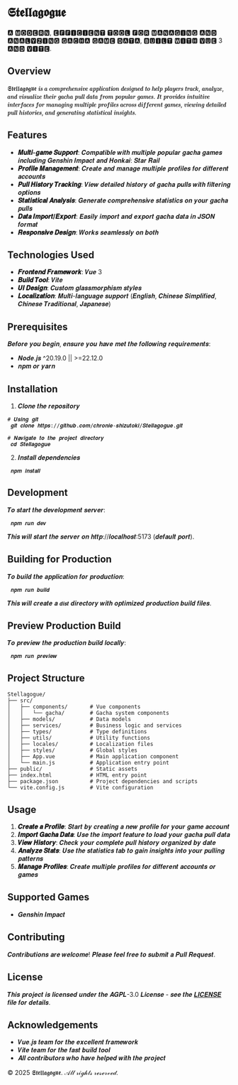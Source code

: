 # 𝕾𝖙𝖊𝖑𝖑𝖆𝖌𝖔𝖌𝖚𝖊

🅰 🅼🅾🅳🅴🆁🅽, 🅴🅵🅵🅸🅲🅸🅴🅽🆃 🆃🅾🅾🅻 🅵🅾🆁 🅼🅰🅽🅰🅶🅸🅽🅶 🅰🅽🅳 🅰🅽🅰🅻🆈🆉🅸🅽🅶 🅶🅰🅲🅷🅰 🅶🅰🅼🅴 🅳🅰🆃🅰, 🅱🆄🅸🅻🆃 🆆🅸🆃🅷 🆅🆄🅴 3 🅰🅽🅳 🆅🅸🆃🅴.

## Overview

𝕾𝖙𝖊𝖑𝖑𝖆𝖌𝖔𝖌𝖚𝖊 𝒊𝒔 𝒂 𝒄𝒐𝒎𝒑𝒓𝒆𝒉𝒆𝒏𝒔𝒊𝒗𝒆 𝒂𝒑𝒑𝒍𝒊𝒄𝒂𝒕𝒊𝒐𝒏 𝒅𝒆𝒔𝒊𝒈𝒏𝒆𝒅 𝒕𝒐 𝒉𝒆𝒍𝒑 𝒑𝒍𝒂𝒚𝒆𝒓𝒔 𝒕𝒓𝒂𝒄𝒌, 𝒂𝒏𝒂𝒍𝒚𝒛𝒆, 𝒂𝒏𝒅 𝒗𝒊𝒔𝒖𝒂𝒍𝒊𝒛𝒆 𝒕𝒉𝒆𝒊𝒓 𝒈𝒂𝒄𝒉𝒂 𝒑𝒖𝒍𝒍 𝒅𝒂𝒕𝒂 𝒇𝒓𝒐𝒎 𝒑𝒐𝒑𝒖𝒍𝒂𝒓 𝒈𝒂𝒎𝒆𝒔. 𝑰𝒕 𝒑𝒓𝒐𝒗𝒊𝒅𝒆𝒔 𝒊𝒏𝒕𝒖𝒊𝒕𝒊𝒗𝒆 𝒊𝒏𝒕𝒆𝒓𝒇𝒂𝒄𝒆𝒔 𝒇𝒐𝒓 𝒎𝒂𝒏𝒂𝒈𝒊𝒏𝒈 𝒎𝒖𝒍𝒕𝒊𝒑𝒍𝒆 𝒑𝒓𝒐𝒇𝒊𝒍𝒆𝒔 𝒂𝒄𝒓𝒐𝒔𝒔 𝒅𝒊𝒇𝒇𝒆𝒓𝒆𝒏𝒕 𝒈𝒂𝒎𝒆𝒔, 𝒗𝒊𝒆𝒘𝒊𝒏𝒈 𝒅𝒆𝒕𝒂𝒊𝒍𝒆𝒅 𝒑𝒖𝒍𝒍 𝒉𝒊𝒔𝒕𝒐𝒓𝒊𝒆𝒔, 𝒂𝒏𝒅 𝒈𝒆𝒏𝒆𝒓𝒂𝒕𝒊𝒏𝒈 𝒔𝒕𝒂𝒕𝒊𝒔𝒕𝒊𝒄𝒂𝒍 𝒊𝒏𝒔𝒊𝒈𝒉𝒕𝒔.

## Features

- **𝑴𝒖𝒍𝒕𝒊-𝒈𝒂𝒎𝒆 𝑺𝒖𝒑𝒑𝒐𝒓𝒕**: 𝑪𝒐𝒎𝒑𝒂𝒕𝒊𝒃𝒍𝒆 𝒘𝒊𝒕𝒉 𝒎𝒖𝒍𝒕𝒊𝒑𝒍𝒆 𝒑𝒐𝒑𝒖𝒍𝒂𝒓 𝒈𝒂𝒄𝒉𝒂 𝒈𝒂𝒎𝒆𝒔 𝒊𝒏𝒄𝒍𝒖𝒅𝒊𝒏𝒈 𝑮𝒆𝒏𝒔𝒉𝒊𝒏 𝑰𝒎𝒑𝒂𝒄𝒕 𝒂𝒏𝒅 𝑯𝒐𝒏𝒌𝒂𝒊: 𝑺𝒕𝒂𝒓 𝑹𝒂𝒊𝒍
- **𝑷𝒓𝒐𝒇𝒊𝒍𝒆 𝑴𝒂𝒏𝒂𝒈𝒆𝒎𝒆𝒏𝒕**: 𝑪𝒓𝒆𝒂𝒕𝒆 𝒂𝒏𝒅 𝒎𝒂𝒏𝒂𝒈𝒆 𝒎𝒖𝒍𝒕𝒊𝒑𝒍𝒆 𝒑𝒓𝒐𝒇𝒊𝒍𝒆𝒔 𝒇𝒐𝒓 𝒅𝒊𝒇𝒇𝒆𝒓𝒆𝒏𝒕 𝒂𝒄𝒄𝒐𝒖𝒏𝒕𝒔
- **𝑷𝒖𝒍𝒍 𝑯𝒊𝒔𝒕𝒐𝒓𝒚 𝑻𝒓𝒂𝒄𝒌𝒊𝒏𝒈**: 𝑽𝒊𝒆𝒘 𝒅𝒆𝒕𝒂𝒊𝒍𝒆𝒅 𝒉𝒊𝒔𝒕𝒐𝒓𝒚 𝒐𝒇 𝒈𝒂𝒄𝒉𝒂 𝒑𝒖𝒍𝒍𝒔 𝒘𝒊𝒕𝒉 𝒇𝒊𝒍𝒕𝒆𝒓𝒊𝒏𝒈 𝒐𝒑𝒕𝒊𝒐𝒏𝒔
- **𝑺𝒕𝒂𝒕𝒊𝒔𝒕𝒊𝒄𝒂𝒍 𝑨𝒏𝒂𝒍𝒚𝒔𝒊𝒔**: 𝑮𝒆𝒏𝒆𝒓𝒂𝒕𝒆 𝒄𝒐𝒎𝒑𝒓𝒆𝒉𝒆𝒏𝒔𝒊𝒗𝒆 𝒔𝒕𝒂𝒕𝒊𝒔𝒕𝒊𝒄𝒔 𝒐𝒏 𝒚𝒐𝒖𝒓 𝒈𝒂𝒄𝒉𝒂 𝒑𝒖𝒍𝒍𝒔
- **𝑫𝒂𝒕𝒂 𝑰𝒎𝒑𝒐𝒓𝒕/𝑬𝒙𝒑𝒐𝒓𝒕**: 𝑬𝒂𝒔𝒊𝒍𝒚 𝒊𝒎𝒑𝒐𝒓𝒕 𝒂𝒏𝒅 𝒆𝒙𝒑𝒐𝒓𝒕 𝒈𝒂𝒄𝒉𝒂 𝒅𝒂𝒕𝒂 𝒊𝒏 𝑱𝑺𝑶𝑵 𝒇𝒐𝒓𝒎𝒂𝒕
- **𝑹𝒆𝒔𝒑𝒐𝒏𝒔𝒊𝒗𝒆 𝑫𝒆𝒔𝒊𝒈𝒏**: 𝑾𝒐𝒓𝒌𝒔 𝒔𝒆𝒂𝒎𝒍𝒆𝒔𝒔𝒍𝒚 𝒐𝒏 𝒃𝒐𝒕𝒉

## Technologies Used

- **𝑭𝒓𝒐𝒏𝒕𝒆𝒏𝒅 𝑭𝒓𝒂𝒎𝒆𝒘𝒐𝒓𝒌**: 𝑽𝒖𝒆 3
- **𝑩𝒖𝒊𝒍𝒅 𝑻𝒐𝒐𝒍**: 𝑽𝒊𝒕𝒆
- **𝑼𝑰 𝑫𝒆𝒔𝒊𝒈𝒏**: 𝑪𝒖𝒔𝒕𝒐𝒎 𝒈𝒍𝒂𝒔𝒔𝒎𝒐𝒓𝒑𝒉𝒊𝒔𝒎 𝒔𝒕𝒚𝒍𝒆𝒔
- **𝑳𝒐𝒄𝒂𝒍𝒊𝒛𝒂𝒕𝒊𝒐𝒏**: 𝑴𝒖𝒍𝒕𝒊-𝒍𝒂𝒏𝒈𝒖𝒂𝒈𝒆 𝒔𝒖𝒑𝒑𝒐𝒓𝒕 (𝑬𝒏𝒈𝒍𝒊𝒔𝒉, 𝑪𝒉𝒊𝒏𝒆𝒔𝒆 𝑺𝒊𝒎𝒑𝒍𝒊𝒇𝒊𝒆𝒅, 𝑪𝒉𝒊𝒏𝒆𝒔𝒆 𝑻𝒓𝒂𝒅𝒊𝒕𝒊𝒐𝒏𝒂𝒍, 𝑱𝒂𝒑𝒂𝒏𝒆𝒔𝒆)

## Prerequisites

𝑩𝒆𝒇𝒐𝒓𝒆 𝒚𝒐𝒖 𝒃𝒆𝒈𝒊𝒏, 𝒆𝒏𝒔𝒖𝒓𝒆 𝒚𝒐𝒖 𝒉𝒂𝒗𝒆 𝒎𝒆𝒕 𝒕𝒉𝒆 𝒇𝒐𝒍𝒍𝒐𝒘𝒊𝒏𝒈 𝒓𝒆𝒒𝒖𝒊𝒓𝒆𝒎𝒆𝒏𝒕𝒔:
- 𝑵𝒐𝒅𝒆.𝒋𝒔 ^20.19.0 || >=22.12.0
- 𝒏𝒑𝒎 𝒐𝒓 𝒚𝒂𝒓𝒏

## Installation

1. 𝑪𝒍𝒐𝒏𝒆 𝒕𝒉𝒆 𝒓𝒆𝒑𝒐𝒔𝒊𝒕𝒐𝒓𝒚
```𝒃𝒂𝒔𝒉
# 𝑼𝒔𝒊𝒏𝒈 𝒈𝒊𝒕
 𝒈𝒊𝒕 𝒄𝒍𝒐𝒏𝒆 𝒉𝒕𝒕𝒑𝒔://𝒈𝒊𝒕𝒉𝒖𝒃.𝒄𝒐𝒎/𝒄𝒉𝒓𝒐𝒏𝒊𝒆-𝒔𝒉𝒊𝒛𝒖𝒕𝒐𝒌𝒊/𝑺𝒕𝒆𝒍𝒍𝒂𝒈𝒐𝒈𝒖𝒆.𝒈𝒊𝒕

# 𝑵𝒂𝒗𝒊𝒈𝒂𝒕𝒆 𝒕𝒐 𝒕𝒉𝒆 𝒑𝒓𝒐𝒋𝒆𝒄𝒕 𝒅𝒊𝒓𝒆𝒄𝒕𝒐𝒓𝒚
 𝒄𝒅 𝑺𝒕𝒆𝒍𝒍𝒂𝒈𝒐𝒈𝒖𝒆
```

2. 𝑰𝒏𝒔𝒕𝒂𝒍𝒍 𝒅𝒆𝒑𝒆𝒏𝒅𝒆𝒏𝒄𝒊𝒆𝒔
```𝒃𝒂𝒔𝒉
 𝒏𝒑𝒎 𝒊𝒏𝒔𝒕𝒂𝒍𝒍
```

## Development

𝑻𝒐 𝒔𝒕𝒂𝒓𝒕 𝒕𝒉𝒆 𝒅𝒆𝒗𝒆𝒍𝒐𝒑𝒎𝒆𝒏𝒕 𝒔𝒆𝒓𝒗𝒆𝒓:
```𝒃𝒂𝒔𝒉
 𝒏𝒑𝒎 𝒓𝒖𝒏 𝒅𝒆𝒗
```

𝑻𝒉𝒊𝒔 𝒘𝒊𝒍𝒍 𝒔𝒕𝒂𝒓𝒕 𝒕𝒉𝒆 𝒔𝒆𝒓𝒗𝒆𝒓 𝒐𝒏 𝒉𝒕𝒕𝒑://𝒍𝒐𝒄𝒂𝒍𝒉𝒐𝒔𝒕:5173 (𝒅𝒆𝒇𝒂𝒖𝒍𝒕 𝒑𝒐𝒓𝒕).

## Building for Production

𝑻𝒐 𝒃𝒖𝒊𝒍𝒅 𝒕𝒉𝒆 𝒂𝒑𝒑𝒍𝒊𝒄𝒂𝒕𝒊𝒐𝒏 𝒇𝒐𝒓 𝒑𝒓𝒐𝒅𝒖𝒄𝒕𝒊𝒐𝒏:
```𝒃𝒂𝒔𝒉
 𝒏𝒑𝒎 𝒓𝒖𝒏 𝒃𝒖𝒊𝒍𝒅
```

𝑻𝒉𝒊𝒔 𝒘𝒊𝒍𝒍 𝒄𝒓𝒆𝒂𝒕𝒆 𝒂 `𝒅𝒊𝒔𝒕` 𝒅𝒊𝒓𝒆𝒄𝒕𝒐𝒓𝒚 𝒘𝒊𝒕𝒉 𝒐𝒑𝒕𝒊𝒎𝒊𝒛𝒆𝒅 𝒑𝒓𝒐𝒅𝒖𝒄𝒕𝒊𝒐𝒏 𝒃𝒖𝒊𝒍𝒅 𝒇𝒊𝒍𝒆𝒔.

## Preview Production Build

𝑻𝒐 𝒑𝒓𝒆𝒗𝒊𝒆𝒘 𝒕𝒉𝒆 𝒑𝒓𝒐𝒅𝒖𝒄𝒕𝒊𝒐𝒏 𝒃𝒖𝒊𝒍𝒅 𝒍𝒐𝒄𝒂𝒍𝒍𝒚:
```𝒃𝒂𝒔𝒉
 𝒏𝒑𝒎 𝒓𝒖𝒏 𝒑𝒓𝒆𝒗𝒊𝒆𝒘
```

## Project Structure

```
𝚂𝚝𝚎𝚕𝚕𝚊𝚐𝚘𝚐𝚞𝚎/
├── 𝚜𝚛𝚌/
│   ├── 𝚌𝚘𝚖𝚙𝚘𝚗𝚎𝚗𝚝𝚜/       # 𝚅𝚞𝚎 𝚌𝚘𝚖𝚙𝚘𝚗𝚎𝚗𝚝𝚜
│   │   └── 𝚐𝚊𝚌𝚑𝚊/        # 𝙶𝚊𝚌𝚑𝚊 𝚜𝚢𝚜𝚝𝚎𝚖 𝚌𝚘𝚖𝚙𝚘𝚗𝚎𝚗𝚝𝚜
│   ├── 𝚖𝚘𝚍𝚎𝚕𝚜/           # 𝙳𝚊𝚝𝚊 𝚖𝚘𝚍𝚎𝚕𝚜
│   ├── 𝚜𝚎𝚛𝚟𝚒𝚌𝚎𝚜/         # 𝙱𝚞𝚜𝚒𝚗𝚎𝚜𝚜 𝚕𝚘𝚐𝚒𝚌 𝚊𝚗𝚍 𝚜𝚎𝚛𝚟𝚒𝚌𝚎𝚜
│   ├── 𝚝𝚢𝚙𝚎𝚜/            # 𝚃𝚢𝚙𝚎 𝚍𝚎𝚏𝚒𝚗𝚒𝚝𝚒𝚘𝚗𝚜
│   ├── 𝚞𝚝𝚒𝚕𝚜/            # 𝚄𝚝𝚒𝚕𝚒𝚝𝚢 𝚏𝚞𝚗𝚌𝚝𝚒𝚘𝚗𝚜
│   ├── 𝚕𝚘𝚌𝚊𝚕𝚎𝚜/          # 𝙻𝚘𝚌𝚊𝚕𝚒𝚣𝚊𝚝𝚒𝚘𝚗 𝚏𝚒𝚕𝚎𝚜
│   ├── 𝚜𝚝𝚢𝚕𝚎𝚜/           # 𝙶𝚕𝚘𝚋𝚊𝚕 𝚜𝚝𝚢𝚕𝚎𝚜
│   ├── 𝙰𝚙𝚙.𝚟𝚞𝚎           # 𝙼𝚊𝚒𝚗 𝚊𝚙𝚙𝚕𝚒𝚌𝚊𝚝𝚒𝚘𝚗 𝚌𝚘𝚖𝚙𝚘𝚗𝚎𝚗𝚝
│   └── 𝚖𝚊𝚒𝚗.𝚓𝚜           # 𝙰𝚙𝚙𝚕𝚒𝚌𝚊𝚝𝚒𝚘𝚗 𝚎𝚗𝚝𝚛𝚢 𝚙𝚘𝚒𝚗𝚝
├── 𝚙𝚞𝚋𝚕𝚒𝚌/               # 𝚂𝚝𝚊𝚝𝚒𝚌 𝚊𝚜𝚜𝚎𝚝𝚜
├── 𝚒𝚗𝚍𝚎𝚡.𝚑𝚝𝚖𝚕            # 𝙷𝚃𝙼𝙻 𝚎𝚗𝚝𝚛𝚢 𝚙𝚘𝚒𝚗𝚝
├── 𝚙𝚊𝚌𝚔𝚊𝚐𝚎.𝚓𝚜𝚘𝚗          # 𝙿𝚛𝚘𝚓𝚎𝚌𝚝 𝚍𝚎𝚙𝚎𝚗𝚍𝚎𝚗𝚌𝚒𝚎𝚜 𝚊𝚗𝚍 𝚜𝚌𝚛𝚒𝚙𝚝𝚜
└── 𝚟𝚒𝚝𝚎.𝚌𝚘𝚗𝚏𝚒𝚐.𝚓𝚜        # 𝚅𝚒𝚝𝚎 𝚌𝚘𝚗𝚏𝚒𝚐𝚞𝚛𝚊𝚝𝚒𝚘𝚗
```

## Usage

1. **𝑪𝒓𝒆𝒂𝒕𝒆 𝒂 𝑷𝒓𝒐𝒇𝒊𝒍𝒆**: 𝑺𝒕𝒂𝒓𝒕 𝒃𝒚 𝒄𝒓𝒆𝒂𝒕𝒊𝒏𝒈 𝒂 𝒏𝒆𝒘 𝒑𝒓𝒐𝒇𝒊𝒍𝒆 𝒇𝒐𝒓 𝒚𝒐𝒖𝒓 𝒈𝒂𝒎𝒆 𝒂𝒄𝒄𝒐𝒖𝒏𝒕
2. **𝑰𝒎𝒑𝒐𝒓𝒕 𝑮𝒂𝒄𝒉𝒂 𝑫𝒂𝒕𝒂**: 𝑼𝒔𝒆 𝒕𝒉𝒆 𝒊𝒎𝒑𝒐𝒓𝒕 𝒇𝒆𝒂𝒕𝒖𝒓𝒆 𝒕𝒐 𝒍𝒐𝒂𝒅 𝒚𝒐𝒖𝒓 𝒈𝒂𝒄𝒉𝒂 𝒑𝒖𝒍𝒍 𝒅𝒂𝒕𝒂
3. **𝑽𝒊𝒆𝒘 𝑯𝒊𝒔𝒕𝒐𝒓𝒚**: 𝑪𝒉𝒆𝒄𝒌 𝒚𝒐𝒖𝒓 𝒄𝒐𝒎𝒑𝒍𝒆𝒕𝒆 𝒑𝒖𝒍𝒍 𝒉𝒊𝒔𝒕𝒐𝒓𝒚 𝒐𝒓𝒈𝒂𝒏𝒊𝒛𝒆𝒅 𝒃𝒚 𝒅𝒂𝒕𝒆
4. **𝑨𝒏𝒂𝒍𝒚𝒛𝒆 𝑺𝒕𝒂𝒕𝒔**: 𝑼𝒔𝒆 𝒕𝒉𝒆 𝒔𝒕𝒂𝒕𝒊𝒔𝒕𝒊𝒄𝒔 𝒕𝒂𝒃 𝒕𝒐 𝒈𝒂𝒊𝒏 𝒊𝒏𝒔𝒊𝒈𝒉𝒕𝒔 𝒊𝒏𝒕𝒐 𝒚𝒐𝒖𝒓 𝒑𝒖𝒍𝒍𝒊𝒏𝒈 𝒑𝒂𝒕𝒕𝒆𝒓𝒏𝒔
5. **𝑴𝒂𝒏𝒂𝒈𝒆 𝑷𝒓𝒐𝒇𝒊𝒍𝒆𝒔**: 𝑪𝒓𝒆𝒂𝒕𝒆 𝒎𝒖𝒍𝒕𝒊𝒑𝒍𝒆 𝒑𝒓𝒐𝒇𝒊𝒍𝒆𝒔 𝒇𝒐𝒓 𝒅𝒊𝒇𝒇𝒆𝒓𝒆𝒏𝒕 𝒂𝒄𝒄𝒐𝒖𝒏𝒕𝒔 𝒐𝒓 𝒈𝒂𝒎𝒆𝒔

## Supported Games
- 𝑮𝒆𝒏𝒔𝒉𝒊𝒏 𝑰𝒎𝒑𝒂𝒄𝒕
<!-- - 𝑯𝒐𝒏𝒌𝒂𝒊: 𝑺𝒕𝒂𝒓 𝑹𝒂𝒊𝒍 -->

## Contributing

𝑪𝒐𝒏𝒕𝒓𝒊𝒃𝒖𝒕𝒊𝒐𝒏𝒔 𝒂𝒓𝒆 𝒘𝒆𝒍𝒄𝒐𝒎𝒆! 𝑷𝒍𝒆𝒂𝒔𝒆 𝒇𝒆𝒆𝒍 𝒇𝒓𝒆𝒆 𝒕𝒐 𝒔𝒖𝒃𝒎𝒊𝒕 𝒂 𝑷𝒖𝒍𝒍 𝑹𝒆𝒒𝒖𝒆𝒔𝒕.

## License

𝑻𝒉𝒊𝒔 𝒑𝒓𝒐𝒋𝒆𝒄𝒕 𝒊𝒔 𝒍𝒊𝒄𝒆𝒏𝒔𝒆𝒅 𝒖𝒏𝒅𝒆𝒓 𝒕𝒉𝒆 𝑨𝑮𝑷𝑳-3.0 𝑳𝒊𝒄𝒆𝒏𝒔𝒆 - 𝒔𝒆𝒆 𝒕𝒉𝒆 [𝑳𝑰𝑪𝑬𝑵𝑺𝑬](LICENSE) 𝒇𝒊𝒍𝒆 𝒇𝒐𝒓 𝒅𝒆𝒕𝒂𝒊𝒍𝒔.

## Acknowledgements

- 𝑽𝒖𝒆.𝒋𝒔 𝒕𝒆𝒂𝒎 𝒇𝒐𝒓 𝒕𝒉𝒆 𝒆𝒙𝒄𝒆𝒍𝒍𝒆𝒏𝒕 𝒇𝒓𝒂𝒎𝒆𝒘𝒐𝒓𝒌
- 𝑽𝒊𝒕𝒆 𝒕𝒆𝒂𝒎 𝒇𝒐𝒓 𝒕𝒉𝒆 𝒇𝒂𝒔𝒕 𝒃𝒖𝒊𝒍𝒅 𝒕𝒐𝒐𝒍
- 𝑨𝒍𝒍 𝒄𝒐𝒏𝒕𝒓𝒊𝒃𝒖𝒕𝒐𝒓𝒔 𝒘𝒉𝒐 𝒉𝒂𝒗𝒆 𝒉𝒆𝒍𝒑𝒆𝒅 𝒘𝒊𝒕𝒉 𝒕𝒉𝒆 𝒑𝒓𝒐𝒋𝒆𝒄𝒕

© 2025 𝕾𝖙𝖊𝖑𝖑𝖆𝖌𝖔𝖌𝖚𝖊. 𝒜𝓁𝓁 𝓇𝒾ℊ𝒽𝓉𝓈 𝓇ℯ𝓈ℯ𝓇𝓋ℯ𝒹.
